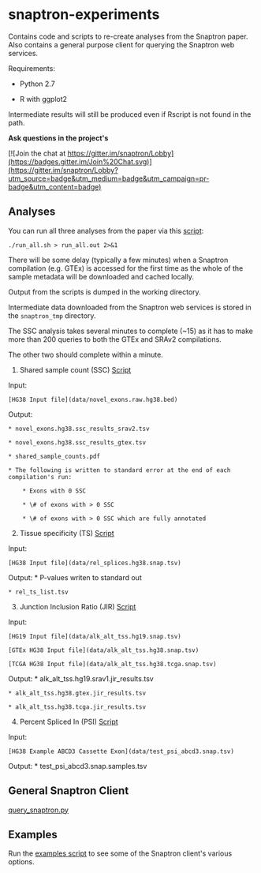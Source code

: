 # snaptron-experiments
Contains code and scripts to re-create analyses from the Snaptron paper.
Also contains a general purpose client for querying the Snaptron web services.

Requirements:

* Python 2.7

* R with ggplot2 


Intermediate results will still be produced even if Rscript
is not found in the path.

**Ask questions in the project's**

[![Join the chat at https://gitter.im/snaptron/Lobby](https://badges.gitter.im/Join%20Chat.svg)](https://gitter.im/snaptron/Lobby?utm_source=badge&utm_medium=badge&utm_campaign=pr-badge&utm_content=badge)

## Analyses

You can run all three analyses from the paper via this [script](./run_all.sh):
	
	./run_all.sh > run_all.out 2>&1

There will be some delay (typically a few minutes)
when a Snaptron compilation (e.g. GTEx)
is accessed for the first time as the whole of the
sample metadata will be downloaded and cached locally.

Output from the scripts is dumped in the working directory.

Intermediate data downloaded from the Snaptron web services is stored in the `snaptron_tmp` directory.


The SSC analysis takes several minutes to complete (~15) as it 
has to make more than 200 queries to both the GTEx and SRAv2
compilations.

The other two should complete within a minute.


1. Shared sample count (SSC) 
[Script](scripts/run_ssc.sh)

  Input:

	[HG38 Input file](data/novel_exons.raw.hg38.bed)

  Output:

	* novel_exons.hg38.ssc_results_srav2.tsv

	* novel_exons.hg38.ssc_results_gtex.tsv

	* shared_sample_counts.pdf

	* The following is written to standard error at the end of each compilation's run:

		* Exons with 0 SSC

		* \# of exons with > 0 SSC

		* \# of exons with > 0 SSC which are fully annotated


2. Tissue specificity (TS)
[Script](scripts/run_ts.sh)

  Input:

	[HG38 Input file](data/rel_splices.hg38.snap.tsv)

  Output:
	* P-values writen to standard out

	* rel_ts_list.tsv


3. Junction Inclusion Ratio (JIR)
[Script](scripts/run_jir.sh)

  Input:

	[HG19 Input file](data/alk_alt_tss.hg19.snap.tsv)

	[GTEx HG38 Input file](data/alk_alt_tss.hg38.snap.tsv)

	[TCGA HG38 Input file](data/alk_alt_tss.hg38.tcga.snap.tsv)

  Output:
	* alk_alt_tss.hg19.srav1.jir_results.tsv

	* alk_alt_tss.hg38.gtex.jir_results.tsv

	* alk_alt_tss.hg38.tcga.jir_results.tsv

4. Percent Spliced In (PSI)
[Script](scripts/run_psi.sh)

  Input:

	[HG38 Example ABCD3 Cassette Exon](data/test_psi_abcd3.snap.tsv)

  Output:
	* test_psi_abcd3.snap.samples.tsv


## General Snaptron Client

   [query_snaptron.py](client/query_snaptron.py)

## Examples

Run the [examples script](examples.sh) to see some of the Snaptron client's various options.

